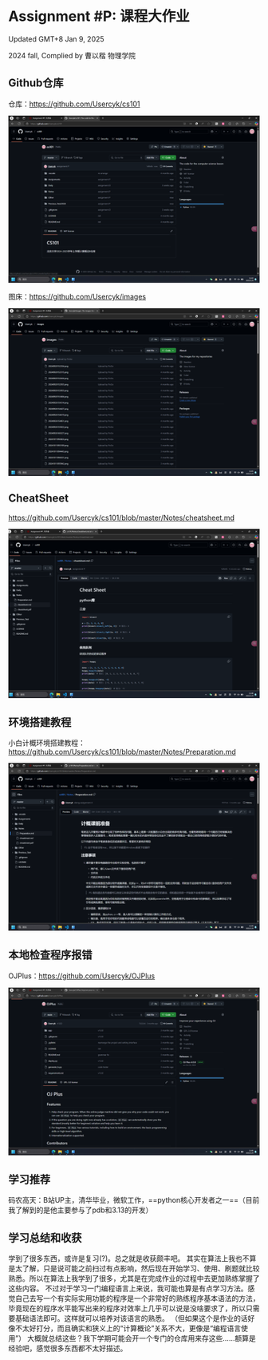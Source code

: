 # Assignment #P: 课程大作业

Updated GMT+8 Jan 9, 2025

2024 fall, Complied by 曹以楷 物理学院

## Github仓库

仓库：https://github.com/Usercyk/cs101

![](https://raw.githubusercontent.com/Usercyk/images/main/20250109154443.png)

图床：https://github.com/Usercyk/images

![](https://raw.githubusercontent.com/Usercyk/images/main/20250109154530.png)

## CheatSheet

https://github.com/Usercyk/cs101/blob/master/Notes/cheatsheet.md

![](https://raw.githubusercontent.com/Usercyk/images/main/20250109154816.png)

## 环境搭建教程

小白计概环境搭建教程：https://github.com/Usercyk/cs101/blob/master/Notes/Preparation.md

![](https://raw.githubusercontent.com/Usercyk/images/main/20250109154957.png)

## 本地检查程序报错

OJPlus：https://github.com/Usercyk/OJPlus

![](https://raw.githubusercontent.com/Usercyk/images/main/20250109154649.png)

## 学习推荐

码农高天：B站UP主，清华毕业，微软工作，==python核心开发者之一==（目前我了解到的是他主要参与了pdb和3.13的开发）

## 学习总结和收获

学到了很多东西，或许是复习(?)。总之就是收获颇丰吧。
其实在算法上我也不算是太了解，只是说可能之前扫过有点影响，然后现在开始学习、使用、刷题就比较熟悉。所以在算法上我学到了很多，尤其是在完成作业的过程中去更加熟练掌握了这些内容。
不过对于学习一门编程语言上来说，我可能也算是有点学习方法。感觉自己去写一个有实际实用功能的程序是一个非常好的熟练程序基本语法的方法，毕竟现在的程序水平能写出来的程序对效率上几乎可以说是没啥要求了，所以只需要基础语法即可。这样就可以培养对该语言的熟悉。
（但如果这个是作业的话好像不太好打分，而且确实和狭义上的“计算概论”关系不大，更像是“编程语言使用”）
大概就总结这些？我下学期可能会开一个专门的仓库用来存这些……额算是经验吧，感觉很多东西都不太好描述。
